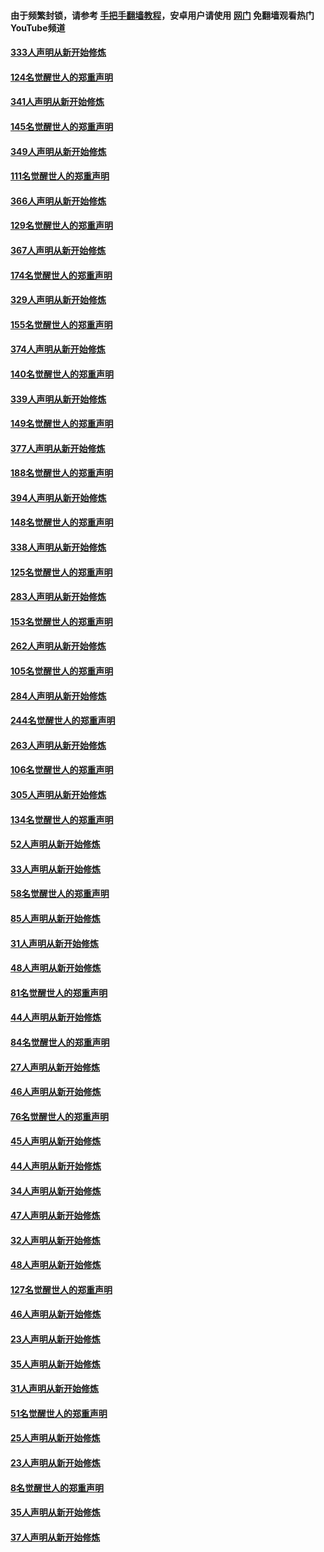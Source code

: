 #### 由于频繁封锁，请参考 [手把手翻墙教程](https://github.com/gfw-breaker/guides/wiki/)，安卓用户请使用 [网门](https://github.com/gfw-breaker/nogfw/blob/master/dl.md?t=06290100) 免翻墙观看热门YouTube频道 

#### [333人声明从新开始修炼](../pages/91/427525.md?t=06290100) 

#### [124名觉醒世人的郑重声明](../pages/91/427524.md?t=06290100) 

#### [341人声明从新开始修炼](../pages/91/427255.md?t=06290100) 

#### [145名觉醒世人的郑重声明](../pages/91/427254.md?t=06290100) 

#### [349人声明从新开始修炼](../pages/91/426969.md?t=06290100) 

#### [111名觉醒世人的郑重声明](../pages/91/426968.md?t=06290100) 

#### [366人声明从新开始修炼](../pages/91/426737.md?t=06290100) 

#### [129名觉醒世人的郑重声明](../pages/91/426736.md?t=06290100) 

#### [367人声明从新开始修炼](../pages/91/426421.md?t=06290100) 

#### [174名觉醒世人的郑重声明](../pages/91/426420.md?t=06290100) 

#### [329人声明从新开始修炼](../pages/91/426139.md?t=06290100) 

#### [155名觉醒世人的郑重声明](../pages/91/426138.md?t=06290100) 

#### [374人声明从新开始修炼](../pages/91/425811.md?t=06290100) 

#### [140名觉醒世人的郑重声明](../pages/91/425810.md?t=06290100) 

#### [339人声明从新开始修炼](../pages/91/425690.md?t=06290100) 

#### [149名觉醒世人的郑重声明](../pages/91/425689.md?t=06290100) 

#### [377人声明从新开始修炼](../pages/91/424867.md?t=06290100) 

#### [188名觉醒世人的郑重声明](../pages/91/424866.md?t=06290100) 

#### [394人声明从新开始修炼](../pages/91/423914.md?t=06290100) 

#### [148名觉醒世人的郑重声明](../pages/91/423913.md?t=06290100) 

#### [338人声明从新开始修炼](../pages/91/423540.md?t=06290100) 

#### [125名觉醒世人的郑重声明](../pages/91/423539.md?t=06290100) 

#### [283人声明从新开始修炼](../pages/91/423296.md?t=06290100) 

#### [153名觉醒世人的郑重声明](../pages/91/423295.md?t=06290100) 

#### [262人声明从新开始修炼](../pages/91/423004.md?t=06290100) 

#### [105名觉醒世人的郑重声明](../pages/91/423003.md?t=06290100) 

#### [284人声明从新开始修炼](../pages/91/422707.md?t=06290100) 

#### [244名觉醒世人的郑重声明](../pages/91/422706.md?t=06290100) 

#### [263人声明从新开始修炼](../pages/91/422553.md?t=06290100) 

#### [106名觉醒世人的郑重声明](../pages/91/422552.md?t=06290100) 

#### [305人声明从新开始修炼](../pages/91/422153.md?t=06290100) 

#### [134名觉醒世人的郑重声明](../pages/91/422152.md?t=06290100) 

#### [52人声明从新开始修炼](../pages/91/421846.md?t=06290100) 

#### [33人声明从新开始修炼](../pages/91/421804.md?t=06290100) 

#### [58名觉醒世人的郑重声明](../pages/91/421845.md?t=06290100) 

#### [85人声明从新开始修炼](../pages/91/421769.md?t=06290100) 

#### [31人声明从新开始修炼](../pages/91/421763.md?t=06290100) 

#### [48人声明从新开始修炼](../pages/91/421605.md?t=06290100) 

#### [81名觉醒世人的郑重声明](../pages/91/421656.md?t=06290100) 

#### [44人声明从新开始修炼](../pages/91/421544.md?t=06290100) 

#### [84名觉醒世人的郑重声明](../pages/91/421543.md?t=06290100) 

#### [27人声明从新开始修炼](../pages/91/421465.md?t=06290100) 

#### [46人声明从新开始修炼](../pages/91/421454.md?t=06290100) 

#### [76名觉醒世人的郑重声明](../pages/91/421453.md?t=06290100) 

#### [45人声明从新开始修炼](../pages/91/421452.md?t=06290100) 

#### [44人声明从新开始修炼](../pages/91/421422.md?t=06290100) 

#### [34人声明从新开始修炼](../pages/91/421322.md?t=06290100) 

#### [47人声明从新开始修炼](../pages/91/421264.md?t=06290100) 

#### [32人声明从新开始修炼](../pages/91/421225.md?t=06290100) 

#### [48人声明从新开始修炼](../pages/91/421202.md?t=06290100) 

#### [127名觉醒世人的郑重声明](../pages/91/421224.md?t=06290100) 

#### [46人声明从新开始修炼](../pages/91/421203.md?t=06290100) 

#### [23人声明从新开始修炼](../pages/91/421138.md?t=06290100) 

#### [35人声明从新开始修炼](../pages/91/421122.md?t=06290100) 

#### [31人声明从新开始修炼](../pages/91/421081.md?t=06290100) 

#### [51名觉醒世人的郑重声明](../pages/91/421080.md?t=06290100) 

#### [25人声明从新开始修炼](../pages/91/421020.md?t=06290100) 

#### [23人声明从新开始修炼](../pages/91/420884.md?t=06290100) 

#### [8名觉醒世人的郑重声明](../pages/91/420883.md?t=06290100) 

#### [35人声明从新开始修炼](../pages/91/420809.md?t=06290100) 

#### [37人声明从新开始修炼](../pages/91/420766.md?t=06290100) 

